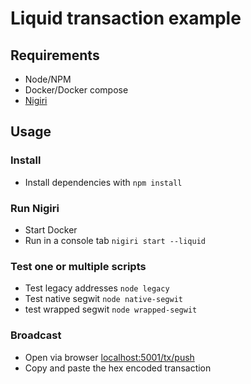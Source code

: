 # Liquid transaction example

## Requirements 

* Node/NPM
* Docker/Docker compose
* [Nigiri](https://nigiri.vulpem.com)

## Usage

### Install 
* Install dependencies with `npm install`

### Run Nigiri

* Start Docker
* Run in a console tab   `nigiri start --liquid`

### Test one or multiple scripts

* Test legacy addresses `node legacy`
* Test native segwit `node native-segwit`
* test wrapped segwit `node wrapped-segwit`

### Broadcast 

* Open via browser [localhost:5001/tx/push](http://localhost:5001/tx/push)
* Copy and paste the hex encoded transaction

